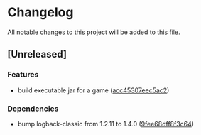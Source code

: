 # Changelog

All notable changes to this project will be added to this file.

## [Unreleased] 

### Features

- build executable jar for a game ([acc45307eec5ac2](https://github.com/dimasmith/mahjong/commit/acc45307eec5ac2))
### Dependencies
- bump logback-classic from 1.2.11 to 1.4.0 ([9fee68dff8f3c64](https://github.com/dimasmith/mahjong/commit/9fee68dff8f3c64))
